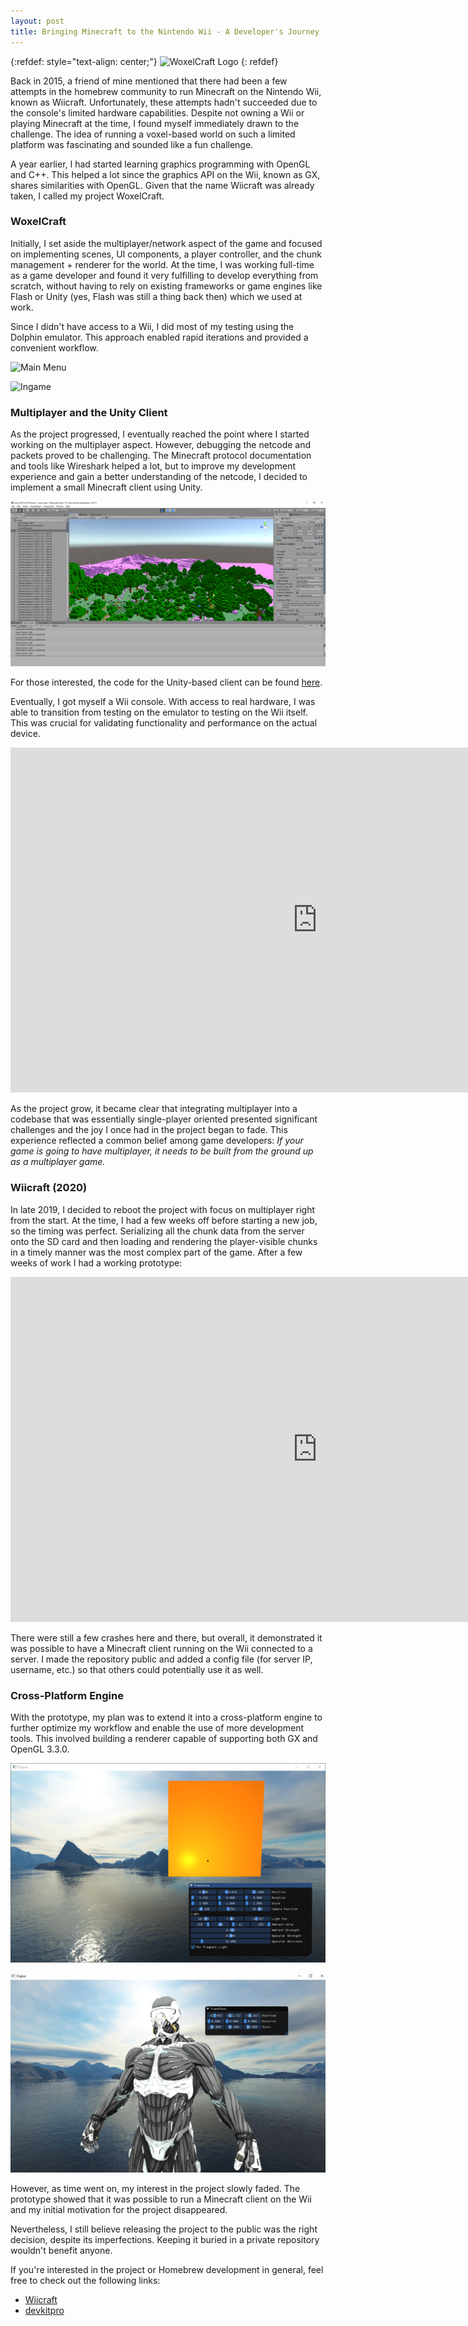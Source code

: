 ```yaml
---
layout: post
title: Bringing Minecraft to the Nintendo Wii - A Developer's Journey
---
```

{:refdef: style="text-align: center;"}
![WoxelCraft Logo](https://wiibrew.org/w/images/f/fe/WoxelCraft_icon.png)
{: refdef}

Back in 2015, a friend of mine mentioned that there had been a few attempts in the homebrew community to run Minecraft on the Nintendo Wii, known as Wiicraft.
Unfortunately, these attempts hadn't succeeded due to the console's limited hardware capabilities. 
Despite not owning a Wii or playing Minecraft at the time, I found myself immediately drawn to the challenge.
The idea of running a voxel-based world on such a limited platform was fascinating and sounded like a fun challenge.

A year earlier, I had started learning graphics programming with OpenGL and C++.
This helped a lot since the graphics API on the Wii, known as GX, shares similarities with OpenGL.
Given that the name Wiicraft was already taken, I called my project WoxelCraft.

### WoxelCraft

Initially, I set aside the multiplayer/network aspect of the game and focused on implementing scenes, UI components, a player controller, and the chunk management + renderer for the world.
At the time, I was working full-time as a game developer and found it very fulfilling to develop everything from scratch,
without having to rely on existing frameworks or game engines like Flash or Unity (yes, Flash was still a thing back then) which we used at work.

Since I didn't have access to a Wii, I did most of my testing using the Dolphin emulator.
This approach enabled rapid iterations and provided a convenient workflow.

![Main Menu](https://wiibrew.org/w/images/thumb/6/68/WoxelCraft_Menu_0.0.2.png/800px-WoxelCraft_Menu_0.0.2.png)

![Ingame](https://wiibrew.org/w/images/thumb/f/f5/WoxelCraft.png/800px-WoxelCraft.png)

### Multiplayer and the Unity Client

As the project progressed, I eventually reached the point where I started working on the multiplayer aspect. 
However, debugging the netcode and packets proved to be challenging. 
The Minecraft protocol documentation and tools like Wireshark helped a lot, but to improve my development experience and gain a better understanding of the netcode, 
I decided to implement a small Minecraft client using Unity. 

![UnityClient](/images/MinecraftUnityClient.png)

For those interested, the code for the Unity-based client can be found [here](https://github.com/kperdlich/Minecraft-Unity-Client). 

Eventually, I got myself a Wii console. With access to real hardware, I was able to transition from testing on the emulator to testing on the Wii itself. 
This was crucial for validating functionality and performance on the actual device. 

<iframe width="981" height="552" src="https://www.youtube.com/embed/e4zTgiIqJGQ" title="WoxelCraft: A Minecraft Client for the Nintendo Wii" frameborder="0" allow="accelerometer; autoplay; clipboard-write; encrypted-media; gyroscope; picture-in-picture; web-share" referrerpolicy="strict-origin-when-cross-origin" allowfullscreen></iframe>

As the project grow, it became clear that integrating multiplayer into a codebase that was essentially single-player oriented presented significant challenges and
the joy I once had in the project began to fade.
This experience reflected a common belief among game developers: <i>If your game is going to have multiplayer, it needs to be built from the ground up as a multiplayer game.</i>

### Wiicraft (2020)

In late 2019, I decided to reboot the project with focus on multiplayer right from the start.
At the time, I had a few weeks off before starting a new job, so the timing was perfect.
Serializing all the chunk data from the server onto the SD card and then loading and rendering the player-visible chunks in a timely manner was the most complex part of the game.
After a few weeks of work I had a working prototype:

<iframe width="981" height="552" src="https://www.youtube.com/embed/lv3MmPLz3wI" title="Wiicraft Alpha 1.0 - Minecraft Client for the Nintendo Wii" frameborder="0" allow="accelerometer; autoplay; clipboard-write; encrypted-media; gyroscope; picture-in-picture; web-share" referrerpolicy="strict-origin-when-cross-origin" allowfullscreen></iframe>

There were still a few crashes here and there, but overall, it demonstrated it was possible to have a Minecraft client running on the Wii connected to a server.
I made the repository public and added a config file (for server IP, username, etc.) so that others could potentially use it as well.

### Cross-Platform Engine
With the prototype, my plan was to extend it into a cross-platform engine to further optimize my workflow and enable the use of more development tools.
This involved building a renderer capable of supporting both GX and OpenGL 3.3.0.

![Cross-Platform-Engine-1](/images/Wiicraft_OpenGL_Engine-1.png)

![Cross-Platform-Engine-2](/images/Wiicraft_OpenGL_Engine-2.jpg)

However, as time went on, my interest in the project slowly faded.
The prototype showed that it was possible to run a Minecraft client on the Wii and my initial motivation for the project disappeared.

Nevertheless, I still believe releasing the project to the public was the right decision, despite its imperfections. 
Keeping it buried in a private repository wouldn't benefit anyone.

If you're interested in the project or Homebrew development in general, feel free to check out the following links:
- [Wiicraft](https://github.com/kperdlich/wiicraft)
- [devkitpro](https://devkitpro.org/)
